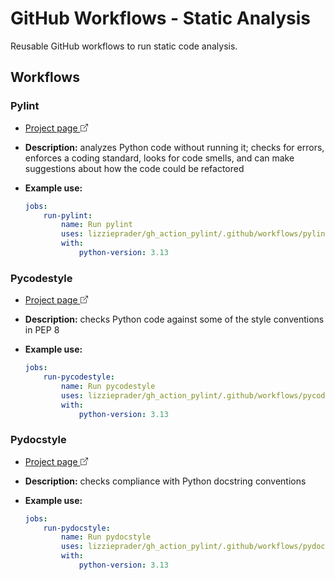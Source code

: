 # GitHub Workflows - Static Analysis

Reusable GitHub workflows to run static code analysis.


## Workflows

### Pylint

- [Project page <svg xmlns="http://www.w3.org/2000/svg" width="12" height="12" fill="currentColor" class="bi bi-box-arrow-up-right" viewBox="0 0 16 16">
  <path fill-rule="evenodd" d="M8.636 3.5a.5.5 0 0 0-.5-.5H1.5A1.5 1.5 0 0 0 0 4.5v10A1.5 1.5 0 0 0 1.5 16h10a1.5 1.5 0 0 0 1.5-1.5V7.864a.5.5 0 0 0-1 0V14.5a.5.5 0 0 1-.5.5h-10a.5.5 0 0 1-.5-.5v-10a.5.5 0 0 1 .5-.5h6.636a.5.5 0 0 0 .5-.5"/>
  <path fill-rule="evenodd" d="M16 .5a.5.5 0 0 0-.5-.5h-5a.5.5 0 0 0 0 1h3.793L6.146 9.146a.5.5 0 1 0 .708.708L15 1.707V5.5a.5.5 0 0 0 1 0z"/>
</svg>](https://pypi.org/project/pylint/)
- **Description:** analyzes Python code without running it; checks for errors, enforces a coding standard, looks for code smells, and can make suggestions about how the code could be refactored
- **Example use:**

    ```yaml
    jobs:
        run-pylint:
            name: Run pylint
            uses: lizzieprader/gh_action_pylint/.github/workflows/pylint.yml@main
            with:
                python-version: 3.13
    ```

### Pycodestyle

- [Project page <svg xmlns="http://www.w3.org/2000/svg" width="12" height="12" fill="currentColor" class="bi bi-box-arrow-up-right" viewBox="0 0 16 16">
  <path fill-rule="evenodd" d="M8.636 3.5a.5.5 0 0 0-.5-.5H1.5A1.5 1.5 0 0 0 0 4.5v10A1.5 1.5 0 0 0 1.5 16h10a1.5 1.5 0 0 0 1.5-1.5V7.864a.5.5 0 0 0-1 0V14.5a.5.5 0 0 1-.5.5h-10a.5.5 0 0 1-.5-.5v-10a.5.5 0 0 1 .5-.5h6.636a.5.5 0 0 0 .5-.5"/>
  <path fill-rule="evenodd" d="M16 .5a.5.5 0 0 0-.5-.5h-5a.5.5 0 0 0 0 1h3.793L6.146 9.146a.5.5 0 1 0 .708.708L15 1.707V5.5a.5.5 0 0 0 1 0z"/>
</svg>](https://pypi.org/project/pycodestyle/)
- **Description:** checks Python code against some of the style conventions in PEP 8
- **Example use:**

    ```yaml
    jobs:
        run-pycodestyle:
            name: Run pycodestyle
            uses: lizzieprader/gh_action_pylint/.github/workflows/pycodestyle.yml@main
            with:
                python-version: 3.13
    ```

### Pydocstyle

- [Project page <svg xmlns="http://www.w3.org/2000/svg" width="12" height="12" fill="currentColor" class="bi bi-box-arrow-up-right" viewBox="0 0 16 16">
  <path fill-rule="evenodd" d="M8.636 3.5a.5.5 0 0 0-.5-.5H1.5A1.5 1.5 0 0 0 0 4.5v10A1.5 1.5 0 0 0 1.5 16h10a1.5 1.5 0 0 0 1.5-1.5V7.864a.5.5 0 0 0-1 0V14.5a.5.5 0 0 1-.5.5h-10a.5.5 0 0 1-.5-.5v-10a.5.5 0 0 1 .5-.5h6.636a.5.5 0 0 0 .5-.5"/>
  <path fill-rule="evenodd" d="M16 .5a.5.5 0 0 0-.5-.5h-5a.5.5 0 0 0 0 1h3.793L6.146 9.146a.5.5 0 1 0 .708.708L15 1.707V5.5a.5.5 0 0 0 1 0z"/>
</svg>](https://pypi.org/project/pydocstyle/)
- **Description:** checks compliance with Python docstring conventions
- **Example use:**

    ```yaml
    jobs:
        run-pydocstyle:
            name: Run pydocstyle
            uses: lizzieprader/gh_action_pylint/.github/workflows/pydocstyle.yml@main
            with:
                python-version: 3.13
    ```
